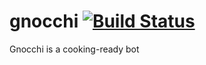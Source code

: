 # gnocchi [![Build Status](https://travis-ci.org/Zombispormedio/gnocchi.svg?branch=master)](https://travis-ci.org/Zombispormedio/gnocchi)
Gnocchi is a cooking-ready bot 
